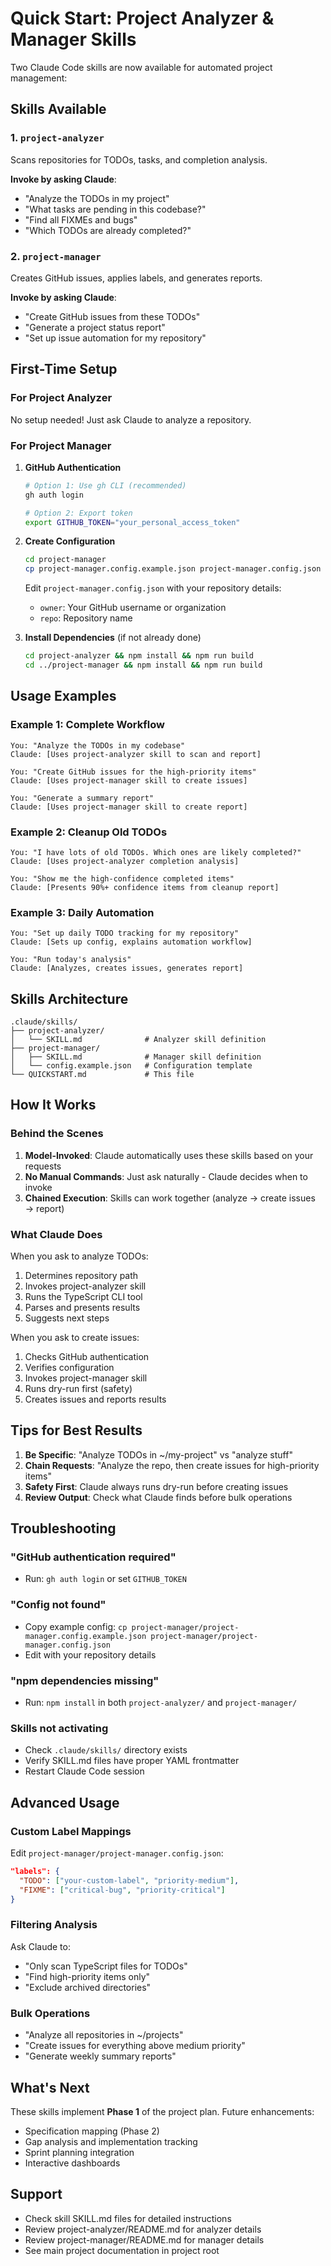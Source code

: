 # Quick Start: Project Analyzer & Manager Skills

Two Claude Code skills are now available for automated project management:

## Skills Available

### 1. `project-analyzer`
Scans repositories for TODOs, tasks, and completion analysis.

**Invoke by asking Claude**:
- "Analyze the TODOs in my project"
- "What tasks are pending in this codebase?"
- "Find all FIXMEs and bugs"
- "Which TODOs are already completed?"

### 2. `project-manager`
Creates GitHub issues, applies labels, and generates reports.

**Invoke by asking Claude**:
- "Create GitHub issues from these TODOs"
- "Generate a project status report"
- "Set up issue automation for my repository"

## First-Time Setup

### For Project Analyzer
No setup needed! Just ask Claude to analyze a repository.

### For Project Manager

1. **GitHub Authentication**
   ```bash
   # Option 1: Use gh CLI (recommended)
   gh auth login

   # Option 2: Export token
   export GITHUB_TOKEN="your_personal_access_token"
   ```

2. **Create Configuration**
   ```bash
   cd project-manager
   cp project-manager.config.example.json project-manager.config.json
   ```

   Edit `project-manager.config.json` with your repository details:
   - `owner`: Your GitHub username or organization
   - `repo`: Repository name

3. **Install Dependencies** (if not already done)
   ```bash
   cd project-analyzer && npm install && npm run build
   cd ../project-manager && npm install && npm run build
   ```

## Usage Examples

### Example 1: Complete Workflow

```
You: "Analyze the TODOs in my codebase"
Claude: [Uses project-analyzer skill to scan and report]

You: "Create GitHub issues for the high-priority items"
Claude: [Uses project-manager skill to create issues]

You: "Generate a summary report"
Claude: [Uses project-manager skill to create report]
```

### Example 2: Cleanup Old TODOs

```
You: "I have lots of old TODOs. Which ones are likely completed?"
Claude: [Uses project-analyzer completion analysis]

You: "Show me the high-confidence completed items"
Claude: [Presents 90%+ confidence items from cleanup report]
```

### Example 3: Daily Automation

```
You: "Set up daily TODO tracking for my repository"
Claude: [Sets up config, explains automation workflow]

You: "Run today's analysis"
Claude: [Analyzes, creates issues, generates report]
```

## Skills Architecture

```
.claude/skills/
├── project-analyzer/
│   └── SKILL.md              # Analyzer skill definition
├── project-manager/
│   ├── SKILL.md              # Manager skill definition
│   └── config.example.json   # Configuration template
└── QUICKSTART.md             # This file
```

## How It Works

### Behind the Scenes

1. **Model-Invoked**: Claude automatically uses these skills based on your requests
2. **No Manual Commands**: Just ask naturally - Claude decides when to invoke
3. **Chained Execution**: Skills can work together (analyze → create issues → report)

### What Claude Does

When you ask to analyze TODOs:
1. Determines repository path
2. Invokes project-analyzer skill
3. Runs the TypeScript CLI tool
4. Parses and presents results
5. Suggests next steps

When you ask to create issues:
1. Checks GitHub authentication
2. Verifies configuration
3. Invokes project-manager skill
4. Runs dry-run first (safety)
5. Creates issues and reports results

## Tips for Best Results

1. **Be Specific**: "Analyze TODOs in ~/my-project" vs "analyze stuff"
2. **Chain Requests**: "Analyze the repo, then create issues for high-priority items"
3. **Safety First**: Claude always runs dry-run before creating issues
4. **Review Output**: Check what Claude finds before bulk operations

## Troubleshooting

### "GitHub authentication required"
- Run: `gh auth login` or set `GITHUB_TOKEN`

### "Config not found"
- Copy example config: `cp project-manager/project-manager.config.example.json project-manager/project-manager.config.json`
- Edit with your repository details

### "npm dependencies missing"
- Run: `npm install` in both `project-analyzer/` and `project-manager/`

### Skills not activating
- Check `.claude/skills/` directory exists
- Verify SKILL.md files have proper YAML frontmatter
- Restart Claude Code session

## Advanced Usage

### Custom Label Mappings
Edit `project-manager/project-manager.config.json`:
```json
"labels": {
  "TODO": ["your-custom-label", "priority-medium"],
  "FIXME": ["critical-bug", "priority-critical"]
}
```

### Filtering Analysis
Ask Claude to:
- "Only scan TypeScript files for TODOs"
- "Find high-priority items only"
- "Exclude archived directories"

### Bulk Operations
- "Analyze all repositories in ~/projects"
- "Create issues for everything above medium priority"
- "Generate weekly summary reports"

## What's Next

These skills implement **Phase 1** of the project plan. Future enhancements:
- Specification mapping (Phase 2)
- Gap analysis and implementation tracking
- Sprint planning integration
- Interactive dashboards

## Support

- Check skill SKILL.md files for detailed instructions
- Review project-analyzer/README.md for analyzer details
- Review project-manager/README.md for manager details
- See main project documentation in project root
